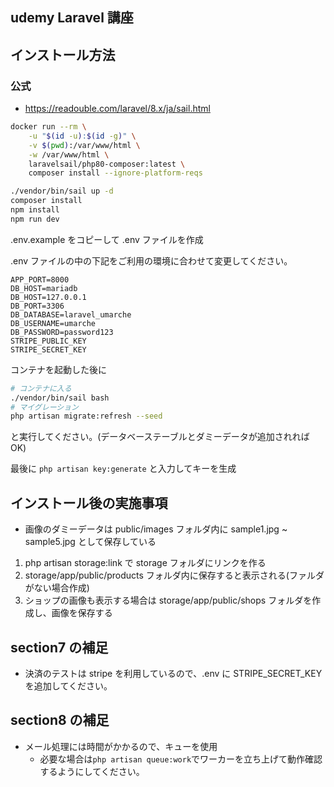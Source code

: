 ## udemy Laravel 講座

## インストール方法

### 公式

-   https://readouble.com/laravel/8.x/ja/sail.html

```sh
docker run --rm \
    -u "$(id -u):$(id -g)" \
    -v $(pwd):/var/www/html \
    -w /var/www/html \
    laravelsail/php80-composer:latest \
    composer install --ignore-platform-reqs

./vendor/bin/sail up -d
composer install
npm install
npm run dev
```

.env.example をコピーして .env ファイルを作成

.env ファイルの中の下記をご利用の環境に合わせて変更してください。

```.env
APP_PORT=8000
DB_HOST=mariadb
DB_HOST=127.0.0.1
DB_PORT=3306
DB_DATABASE=laravel_umarche
DB_USERNAME=umarche
DB_PASSWORD=password123
STRIPE_PUBLIC_KEY
STRIPE_SECRET_KEY
```

コンテナを起動した後に

```sh
# コンテナに入る
./vendor/bin/sail bash
# マイグレーション
php artisan migrate:refresh --seed
```

と実行してください。(データベーステーブルとダミーデータが追加されれば OK)

最後に `php artisan key:generate` と入力してキーを生成

## インストール後の実施事項

-   画像のダミーデータは public/images フォルダ内に sample1.jpg ~ sample5.jpg として保存している

1. php artisan storage:link で storage フォルダにリンクを作る
2. storage/app/public/products フォルダ内に保存すると表示される(ファルダがない場合作成)
3. ショップの画像も表示する場合は storage/app/public/shops フォルダを作成し、画像を保存する

## section7 の補足

-   決済のテストは stripe を利用しているので、.env に STRIPE_SECRET_KEY を追加してください。

## section8 の補足

-   メール処理には時間がかかるので、キューを使用
    -   必要な場合は`php artisan queue:work`でワーカーを立ち上げて動作確認するようにしてください。
